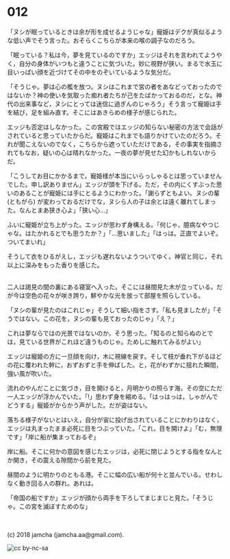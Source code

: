 # 012

「ヌシが眠っているときは余が形を成せるようじゃな」寵姫はデクが真似るような低い声でそう言った。おそらくこちらが本来の喉の調子なのだろう。  

「眠っている？私は今，夢を見ているのですか」エッジはそれを言われてようやく，自分の身体がいつもと違うことに気づいた。妙に視野が狭い。まるで水玉に目いっぱい顔を近づけてその中をのぞいているような気分だ。  

「そうじゃ。夢は心の檻を放つ。ヌシはこれまで宮の者をあなどっておったのではないか？神の使いを気取った痴れ者たちが己をたばかっておるのだ，とな。神代の出来事など，ヌシにとっては迷信に過ぎんのじゃろう」そう言って寵姫は手を結び，足を組み直す。そこにはあきらめの様子が感じられた。  

エッジも否定はしなかった。この宮殿ではエッジの知らない秘密の方法で会話がされていると思っていたからだ。寵姫はこれまでも語りかけていたのだろう。それが聞こえないのでなく，こちらから遮っていただけである，その事実を指摘されてもなお，疑いの心は晴れなかった。一夜の夢が見せた幻かもしれないからだ。  

「こうしてお目にかかるまで，寵姫様が本当にいらっしゃるとは思っていませんでした。申し訳ありません」エッジが頭を下げる。ただ，その内にくすぶった思いのあることが寵姫には手にとるようにわかった。「謝らずともよい。ヌシの輩 (ともがら) が変わっておるだけでな，ヌシら人の子は余とは遠く離れてしまった。なんとまあ狭き心よ」「狭い心…」  

ふいに寵姫が立ち上がった。エッジが思わず身構える。「何じゃ，臆病なやつじゃな。はたかれるとでも思うたか？」「…思いました」「はっは。正直でよいぞ。ついてまいれ」  

そうして衣をひるがえし，エッジも遅れないようついてゆく。神官と同じ，それ以上に深みをもった香りを感じた。  

<br>  
二人は謁見の間の裏にある寝室へ入った。そこには昼間見た木が立っている。だが今は空色の花々が咲き誇り，鮮やかな光を放って部屋を照らしている。  

「ヌシの輩が見たのはこれじゃ」そうして細い指をさす。「私も見ましたが」「そうではない。この花を，ヌシの輩も見ておったのじゃ」「え？」  

これは夢ならではの光景ではないのか，そう思った。「知るのと知らぬのとでは，見ている世界がこれほど違うものじゃ。ためしに触れてみるがよい」  

エッジは寵姫の方に一旦顔を向け，木に視線を戻す。そして枝が垂れ下がるほどの花に覆われた幹に，おずおずと手を伸ばした。と，花がわずかに揺れた瞬間，強い風が吹いた。  

流れのやんだことに気づき，目を開けると，月明かりの照らす海，その空にただ一人エッジが浮かんでいた。「!」思わず身を縮める。「はっはっは，しゃがんでどうする」寵姫がからかう声がした。だが姿はない。  

落ちる様子がないとはいえ，自分が宙に投げ出されていることにかわりはなく，エッジは丸まったまま必死に目をつぶっていた。「これ，目を開けよ」「む，無理です」「岸に船が集まっておるぞ」  

岸に船。そこに何かの意図を感じたエッジは，必死に閉じようとする指をなんとか開き，その震える隙間から前を見た。  

昼間のように明かりのともる港。そこに幅の広い船が何十と並んでいる。せわしなく動き回る人の群れ。あれは。  

「帝国の船ですか」エッジが顔から両手を下ろしてまじまじと見た。「そうじゃ。この宮を滅ぼすためのな」  

<br>  
<br>  
(c) 2018 jamcha (jamcha.aa@gmail.com).  

![cc by-nc-sa](http://i.creativecommons.org/l/by-nc-sa/4.0/88x31.png)
